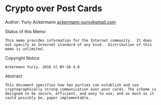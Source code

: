 Crypto over Post Cards
===

Author: Yuriy Ackermann <ackermann.yuriy@gmail.com>

Status of this Memo
    
    This memo provides information for the Internet community.  It does not specify an Internet standard of any kind.  Distribution of this memo is unlimited.

Copyright Notice
    
    Ackermann Yuriy. 2016 CC BY-SA 4.0


Abstract

    This document specifies how two parties can establish and use cryptographically strong communication over post cards. The scheme is designed to be secure, efficient, and easy to use, and as much as it could possibly be, paper implementable.
